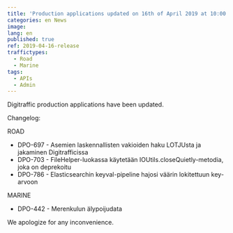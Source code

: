 ```yaml
---
title: 'Production applications updated on 16th of April 2019 at 10:00 AM – 11:00 AM (EET)'
categories: en News
image:
lang: en
published: true
ref: 2019-04-16-release
traffictypes:
  - Road
  - Marine
tags:
  - APIs
  - Admin
---
```


Digitraffic production applications have been updated.

Changelog:

ROAD

- DPO-697 - Asemien laskennallisten vakioiden haku LOTJUsta ja jakaminen
  Digitrafficissa
- DPO-703 - FileHelper-luokassa käytetään IOUtils.closeQuietly-metodia, joka on
  deprekoitu
- DPO-786 - Elasticsearchin keyval-pipeline hajosi väärin lokitettuun key-arvoon

MARINE

- DPO-442 - Merenkulun älypoijudata

We apologize for any inconvenience.
